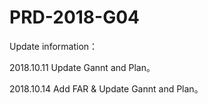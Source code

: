 # PRD-2018-G04



Update information：

2018.10.11 Update Gannt and Plan。

2018.10.14 Add  FAR & Update Gannt and Plan。